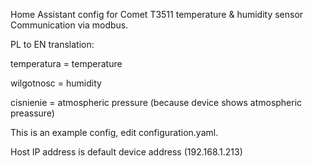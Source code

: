 Home Assistant config for Comet T3511 temperature & humidity sensor
Communication via modbus.

PL to EN translation:

temperatura = temperature

wilgotnosc = humidity

cisnienie = atmospheric pressure (because device shows atmospheric preassure)


This is an example config, edit configuration.yaml.

Host IP address is default device address (192.168.1.213)
